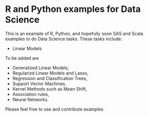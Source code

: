 R and Python examples for Data Science
========

This is an example of R, Python, and hopefully soon SAS and Scala examples to do Data Science tasks.
These tasks include:

- Linear Models

To be added are

- Generalized Linear Models,
- Regularizd Linear Models and Lasso,
- Regression and Classification Trees,
- Support Vector Machines,
- Kernel Methods such as Mean Shift,
- Association rules,
- Neural Networks.

Please feel free to use and contribute examples.

